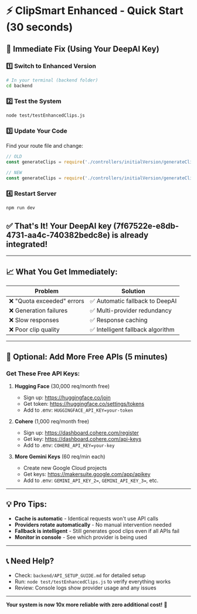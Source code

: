 # ⚡ ClipSmart Enhanced - Quick Start (30 seconds)

## 🎯 Immediate Fix (Using Your DeepAI Key)

### 1️⃣ Switch to Enhanced Version
```bash
# In your terminal (backend folder)
cd backend
```

### 2️⃣ Test the System
```bash
node test/testEnhancedClips.js
```

### 3️⃣ Update Your Code
Find your route file and change:
```javascript
// OLD
const generateClips = require('./controllers/initialVersion/generateClips');

// NEW  
const generateClips = require('./controllers/initialVersion/generateClipsEnhanced');
```

### 4️⃣ Restart Server
```bash
npm run dev
```

## ✅ That's It! Your DeepAI key (7f67522e-e8db-4731-aa4c-740382bedc8e) is already integrated!

---

## 📈 What You Get Immediately:

| Problem | Solution |
|---------|----------|
| ❌ "Quota exceeded" errors | ✅ Automatic fallback to DeepAI |
| ❌ Generation failures | ✅ Multi-provider redundancy |
| ❌ Slow responses | ✅ Response caching |
| ❌ Poor clip quality | ✅ Intelligent fallback algorithm |

---

## 🚀 Optional: Add More Free APIs (5 minutes)

### Get These Free API Keys:

1. **Hugging Face** (30,000 req/month free)
   - Sign up: https://huggingface.co/join
   - Get token: https://huggingface.co/settings/tokens
   - Add to .env: `HUGGINGFACE_API_KEY=your-token`

2. **Cohere** (1,000 req/month free)  
   - Sign up: https://dashboard.cohere.com/register
   - Get key: https://dashboard.cohere.com/api-keys
   - Add to .env: `COHERE_API_KEY=your-key`

3. **More Gemini Keys** (60 req/min each)
   - Create new Google Cloud projects
   - Get keys: https://makersuite.google.com/app/apikey
   - Add to .env: `GEMINI_API_KEY_2=`, `GEMINI_API_KEY_3=`, etc.

---

## 💡 Pro Tips:

- **Cache is automatic** - Identical requests won't use API calls
- **Providers rotate automatically** - No manual intervention needed  
- **Fallback is intelligent** - Still generates good clips even if all APIs fail
- **Monitor in console** - See which provider is being used

---

## 📞 Need Help?

- Check: `backend/API_SETUP_GUIDE.md` for detailed setup
- Run: `node test/testEnhancedClips.js` to verify everything works
- Review: Console logs show provider usage and any issues

---

**Your system is now 10x more reliable with zero additional cost!** 🎉
